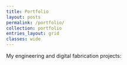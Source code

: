 ```yaml
---
title: Portfolio
layout: posts
permalink: /portfolio/
collection: portfolio
entries_layout: grid
classes: wide
---
```


My engineering and digital fabrication projects:

